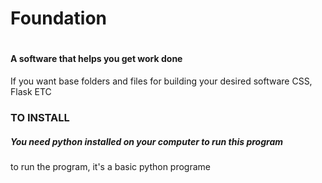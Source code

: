 # Foundation <h1>

#### A software that helps you get work done
If you want base folders and files for building
your desired software CSS, Flask ETC   <h4>

### TO INSTALL </h3>
##### You need python installed on your computer to run this program
to run the program, it's a basic python programe </h5>
